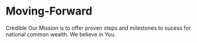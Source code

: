 # Moving-Forward
Credible
Our Mission is to offer proven steps and milestones to sucess for national common wealth. 
We believe in You.
